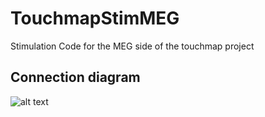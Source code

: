# TouchmapStimMEG
Stimulation Code for the MEG side of the touchmap project

## Connection diagram
![alt text](https://github.com/[ppxma7]/[nottingham-neuroimaging/TouchmapStimMEG]/blob/[master]/MEG_EXPERIMENTAL/MEG_CONNECTION.png?raw=true)
